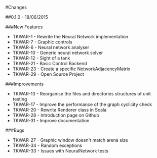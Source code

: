 #Changes

##0.1.0 - 18/06/2015

###New Features

* TKWAR-1 - Rewrite the Neural Network implementation
* TKWAR-7 - Graphic controls
* TKWAR-6 - Neural network analyser
* TKWAR-10 - Generic neural network solver
* TKWAR-12 - Sight of a tank
* TKWAR-21 - Basic Control Backend
* TKWAR-23 - Create a specific NetworkAdjacencyMatrix
* TKWAR-29 - Open Source Project

###Improvements

* TKWAR-13 - Reorganise the files and directories structures of unit testing
* TKWAR-17 - Improve the performance of the graph cyclicity check
* TKWAR-20 - Rewrite Renderer class in Scala
* TKWAR-28 - Introduction page on Github
* TKWAR-31 - Improve documentation

###Bugs

* TKWAR-27 - Graphic window doesn't match arena size
* TKWAR-34 - Random exceptions
* TKWAR-33 - Issues with NeuralNetwork tests
